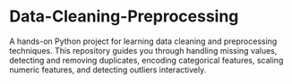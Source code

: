 # Data-Cleaning-Preprocessing
A hands-on Python project for learning data cleaning and preprocessing techniques. This repository guides you through handling missing values, detecting and removing duplicates, encoding categorical features, scaling numeric features, and detecting outliers interactively.
